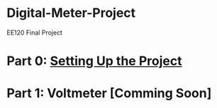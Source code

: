 # Digital-Meter-Project
EE120 Final Project 

# Part 0: [Setting Up the Project](https://github.com/SDSMT-EE120/Digital-Meter-Project/tree/main/Part0%20Setup) 

# Part 1: Voltmeter [Comming Soon] 